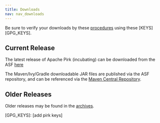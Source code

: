 ```yaml
---
title: Downloads
nav: nav_downloads
---
```


Be sure to verify your downloads by these [procedures][VERIFY_PROCEDURES] using these [KEYS][GPG_KEYS].

## Current Release

The latest release of Apache Pirk (incubating) can be downloaded from the ASF [here](http://www.apache.org/dyn/closer.cgi/incubator/pirk/)

The Maven/Ivy/Gradle downloadable JAR files are published via the ASF repository, and can be referenced via the [Maven Central Repository](http://search.maven.org/).

## Older Releases

Older releases may be found in the [archives](https://archive.apache.org/dist/incubator/pirk/).

[VERIFY_PROCEDURES]: https://www.apache.org/info/verification "Verify"
[GPG_KEYS]: [add pirk keys]
